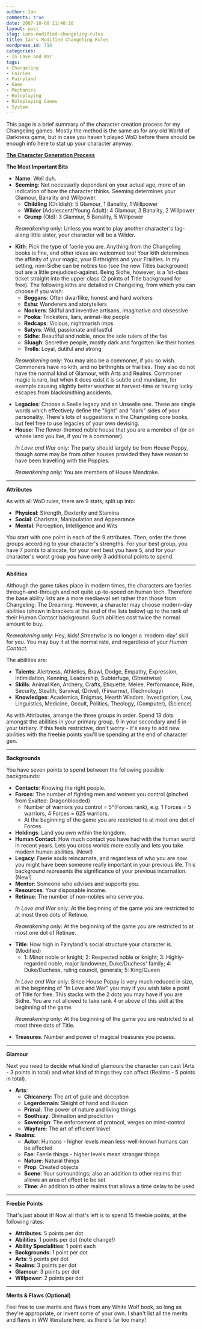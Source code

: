```yaml
---
author: Ian
comments: true
date: 2007-10-08 11:40:18
layout: post
slug: ians-modified-changeling-rules
title: Ian's Modified Changeling Rules
wordpress_id: 714
categories:
- In Love and War
tags:
- Changeling
- Fairies
- Fairyland
- Game
- Mechanics
- Roleplaying
- Roleplaying Games
- System
---
```


<p>This page is a brief summary of the character creation process for my Changeling games.  Mostly the method is the same as for any old World of Darkness game, but in case you haven&#039;t played WoD before there should be enough info here to stat up your character anyway.</p>
<p><u><b>The Character Generation Process</b></u></p>
<p><b>The Most Important Bits</b></p>
<ul>
<li> <b>Name</b>: Well duh.
</li>
<li> <b>Seeming</b>: Not necessarily dependant on your actual age, more of an indication of how the character thinks.  Seeming determines your Glamour, Banality and Willpower.
<ul>
<li> <b>Childling</b> (Childish): 5 Glamour, 1 Banality, 1 Willpower
</li>
<li> <b>Wilder</b> (Adolescent/Young Adult): 4 Glamour, 3 Banality, 2 Willpower
</li>
<li> <b>Grump</b> (Old): 3 Glamour, 5 Banality, 5 Willpower
</li>
</ul>
<div><p><i>Reawakening</i> only: Unless you want to play another character's tag-along little sister, your character will be a Wilder.</p></div>
</li>
<li> <b>Kith</b>: Pick the type of faerie you are.  Anything from the Changeling books is fine, and other ideas are welcomed too!  Your kith determines the affinity of your magic, your Birthrights and your Frailties.  In my setting, non-Sidhe can be nobles too (see the new Titles background) but are a little prejudiced-against.  Being Sidhe, however, is a 1st-class ticket straight into the upper class (2 points of Title background for free).  The following kiths are detailed in Changeling, from which you can choose if you wish:
<ul>
<li> <b>Boggans</b>: Often dwarflike, honest and hard workers
</li>
<li> <b>Eshu</b>: Wanderers and storytellers
</li>
<li> <b>Nockers</b>: Skilful and inventive artisans, imaginative and obsessive
</li>
<li> <b>Pooka</b>: Tricksters, liars, animal-like people
</li>
<li> <b>Redcaps</b>: Vicious, nightmarish imps
</li>
<li> <b>Satyrs</b>: Wild, passionate and lustful
</li>
<li> <b>Sidhe</b>: Beautiful and noble, once the sole rulers of the fae
</li>
<li> <b>Sluagh</b>: Secretive people, mostly dark and forgotten like their homes
</li>
<li> <b>Trolls</b>: Loyal, dutiful and strong
</li>
</ul>
<div><p><i>Reawakening</i> only: You may also be a commoner, if you so wish.  Commoners have no kith, and no birthrights or frailties.  They also do not have the normal kind of Glamour, with Arts and Realms.  Commoner magic is rare, but when it does exist it is subtle and mundane, for example causing slightly better weather at harvest-time or having lucky escapes from blacksmithing accidents.</p></div>
</li>
<li> <b>Legacies</b>: Choose a Seelie legacy and an Unseelie one.  These are single words which effectively define the "light" and "dark" sides of your personality.  There&#039;s lots of suggestions in the Changeling core books, but feel free to use legacies of your own devising.
</li>
<li> <b>House</b>: The flower-themed noble house that you are a member of (or on whose land you live, if you're a commoner).
<div><p><i>In Love and War</i> only: The party should largely be from House Poppy, though some may be from other houses provided they have reason to have been travelling with the Poppies.</p><p><i>Reawakening</i> only: You are members of House Mandrake.</p></div>
</li>
</ul>
<hr />
<b>Attributes</b>
<p>As with all WoD rules, there are 9 stats, split up into:</p>
<ul>
<li> <b>Physical</b>: Strength, Dexterity and Stamina
</li>
<li> <b>Social</b>: Charisma, Manipulation and Appearance
</li>
<li> <b>Mental</b>: Perception, Intelligence and Wits
</li>
</ul>
<p>You start with one point in each of the 9 attributes.  Then, order the three groups according to your character&#039;s strengths.  For your best group, you have 7 points to allocate, for your next best you have 5, and for your character&#039;s worst group you have only 3 additional points to spend.</p>
<hr />
<b>Abilities</b>
<p>Although the game takes place in modern times, the characters are faeries through-and-through and not quite up-to-speed on human tech.  Therefore the base ability lists are a more mediaeval set rather than those from Changeling: The Dreaming.  However, a character may choose modern-day abilities (shown in brackets at the end of the lists below) up to the rank of their Human Contact background.  Such abilities cost twice the normal amount to buy.</p>
<div><p><i>Reawakening</i> only: Hey, kids!  <i>Streetwise</i> is no longer a 'modern-day' skill for you.  You may buy it at the normal rate, and regardless of your <i>Human Contact</i>.</p></div>
<p>The abilities are:</p>
<ul>
<li> <b>Talents</b>: Alertness, Athletics, Brawl, Dodge, Empathy, Expression, Intimidation, Kenning, Leadership, Subterfuge, (Streetwise)
</li>
<li> <b>Skills</b>: Animal Ken, Archery, Crafts, Etiquette, Melee, Performance, Ride, Security, Stealth, Survival, (Drive), (Firearms), (Technology)
</li>
<li> <b>Knowledges</b>: Academics, Enigmas, Hearth Wisdom, Investigation, Law, Linguistics, Medicine, Occult, Politics, Theology, (Computer), (Science)
</li>
</ul>
<p>As with Attributes, arrange the three groups in order.  Spend 13 dots amongst the abilities in your primary group, 9 in your secondary and 5 in your tertiary.    If this feels restrictive, don&#039;t worry - it&#039;s easy to add new abilities with the freebie points you&#039;ll be spending at the end of character gen.</p>
<hr />
<b>Backgrounds</b>
<p>You have seven points to spend between the following possible backgrounds:</p>
<ul>
<li> <b>Contacts</b>: Knowing the right people.
</li>
<li> <b>Forces</b>: The number of fighting men and women you control (pinched from Exalted: Dragonblooded)
<ul>
<li> Number of warriors you control = 5^(Forces rank), e.g. 1 Forces = 5 warriors, 4 Forces = 625 warriors.
</li>
<li> At the beginning of the game you are restricted to at most one dot of Forces.
</li>
</ul>
</li>
<li> <b>Holdings</b>: Land you own within the kingdom.
</li>
<li> <b>Human Contact</b>: How much contact you have had with the human world in recent years.  Lets you cross worlds more easily and lets you take modern human abilities.  (New!)
</li>
<li> <b>Legacy</b>: Faerie souls reincarnate, and regardless of who you are now you might have been someone really important in your previous life.  This background represents the significance of your previous incarnation.  (New!)
</li>
<li> <b>Mentor</b>: Someone who advises and supports you.
</li>
<li> <b>Resources</b>: Your disposable income.
</li>
<li> <b>Retinue</b>: The number of non-nobles who serve you.
<div><p><i>In Love and War</i> only: At the beginning of the game you are restricted to at most three dots of Retinue.</p><p><i>Reawakening</i> only: At the beginning of the game you are restricted to at most one dot of Retinue.</p></div>
</li>
<li> <b>Title</b>: How high in Fairyland&#039;s social structure your character is.  (Modified)
<ul>
<li> 1: Minor noble or knight; 2: Respected noble or knight; 3: Highly-regarded noble, major landowner, Duke/Duchess&#039; family; 4: Duke/Duchess, ruling council, generals; 5: King/Queen
</li>
</ul>
<div><p><i>In Love and War</i> only: Since House Poppy is very much reduced in size, at the beginning of "In Love and War" you may if you wish take a point of Title for free.  This stacks with the 2 dots you may have if you are Sidhe.  You are not allowed to take rank 4 or above of this skill at the beginning of the game.</p><p><i>Reawakening</i> only: At the beginning of the game you are restricted to at most three dots of Title.</p></div>
</li>
<li> <b>Treasures</b>: Number and power of magical treasures you posess.
</li>
</ul>
<hr />
<b>Glamour</b>
<p>Next you need to decide what kind of glamours the character can cast (Arts - 3 points in total) and what kind of things they can affect (Realms - 5 points in total).</p>
<ul>
<li> <b>Arts</b>: 
<ul>
<li> <b>Chicanery</b>: The art of guile and deception
</li>
<li> <b>Legerdemain</b>: Sleight of hand and illusion
</li>
<li> <b>Primal</b>: The power of nature and living things
</li>
<li> <b>Soothsay</b>: Divination and prediction
</li>
<li> <b>Sovereign</b>: The enforcement of protocol, verges on mind-control
</li>
<li> <b>Wayfare</b>: The art of efficient travel
</li>
</ul>
</li>
<li> <b>Realms</b>:
<ul>
<li> <b>Actor</b>: Humans - higher levels mean less-well-known humans can be affected
</li>
<li> <b>Fae</b>: Faerie things - higher levels mean stranger things
</li>
<li> <b>Nature</b>: Natural things
</li>
<li> <b>Prop</b>: Created objects
</li>
<li> <b>Scene</b>: Your surroundings; also an addition to other realms that allows an area of effect to be set
</li>
<li> <b>Time</b>: An addition to other realms that allows a time delay to be used
</li>
</ul>
</li>
</ul>
<hr />
<b>Freebie Points</b>
<p>That&#039;s just about it!  Now all that&#039;s left is to spend 15 freebie points, at the following rates:</p>
<ul>
<li> <b>Attributes</b>: 5 points per dot
</li>
<li> <b>Abilities</b>: 1 points per dot (note change!)
</li>
<li> <b>Ability Specialities</b>: 1 point each
</li>
<li> <b>Backgrounds</b>: 1 point per dot
</li>
<li> <b>Arts</b>: 5 points per dot
</li>
<li> <b>Realms</b>: 3 points per dot
</li>
<li> <b>Glamour</b>: 3 points per dot
</li>
<li> <b>Willpower</b>: 2 points per dot
</li>
</ul>
<hr />
<b>Merits &amp; Flaws (Optional)</b>
<p>Feel free to use merits and flaws from any White Wolf book, so long as they&#039;re appropriate, or invent some of your own.  I shan&#039;t list all the merits and flaws in WW literature here, as there&#039;s far too many!</p>